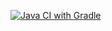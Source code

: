 [![Java CI with Gradle](https://github.com/aliceintights/apiandci/actions/workflows/gradle.yml/badge.svg)](https://github.com/aliceintights/apiandci/actions/workflows/gradle.yml)